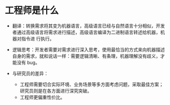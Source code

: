 # 工程师是什么

-   翻译：转换需求将其变为机器语言，高级语言已经与自然语言十分相似，开发者通过高级语言将需求进行描述，高级语言编译为二进制语言转述给机器，机器对指令进
    行执行。
-   逻辑思考：开发者需要对需求进行深入思考，使用最恰当的方式来向机器描述自身的需求，就和说话一样：需要逻辑清晰、有条理，机器理解没有歧义，才能没有
    bug。

-   与研究员的差异：
    -   工程师需要切合实际环境、业务场景等多方面考虑问题，采取最佳方案；研究员则是在各方面进行深究突破。
    -   工程师更偏重性价比。
